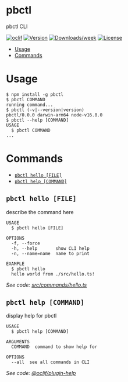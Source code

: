 pbctl
=====

pbctl CLI

[![oclif](https://img.shields.io/badge/cli-oclif-brightgreen.svg)](https://oclif.io)
[![Version](https://img.shields.io/npm/v/pbctl.svg)](https://npmjs.org/package/pbctl)
[![Downloads/week](https://img.shields.io/npm/dw/pbctl.svg)](https://npmjs.org/package/pbctl)
[![License](https://img.shields.io/npm/l/pbctl.svg)](https://github.com/tozes/pbctl/blob/master/package.json)

<!-- toc -->
* [Usage](#usage)
* [Commands](#commands)
<!-- tocstop -->
# Usage
<!-- usage -->
```sh-session
$ npm install -g pbctl
$ pbctl COMMAND
running command...
$ pbctl (-v|--version|version)
pbctl/0.0.0 darwin-arm64 node-v16.8.0
$ pbctl --help [COMMAND]
USAGE
  $ pbctl COMMAND
...
```
<!-- usagestop -->
# Commands
<!-- commands -->
* [`pbctl hello [FILE]`](#pbctl-hello-file)
* [`pbctl help [COMMAND]`](#pbctl-help-command)

## `pbctl hello [FILE]`

describe the command here

```
USAGE
  $ pbctl hello [FILE]

OPTIONS
  -f, --force
  -h, --help       show CLI help
  -n, --name=name  name to print

EXAMPLE
  $ pbctl hello
  hello world from ./src/hello.ts!
```

_See code: [src/commands/hello.ts](https://github.com/tozes/pbctl/blob/v0.0.0/src/commands/hello.ts)_

## `pbctl help [COMMAND]`

display help for pbctl

```
USAGE
  $ pbctl help [COMMAND]

ARGUMENTS
  COMMAND  command to show help for

OPTIONS
  --all  see all commands in CLI
```

_See code: [@oclif/plugin-help](https://github.com/oclif/plugin-help/blob/v3.2.3/src/commands/help.ts)_
<!-- commandsstop -->
